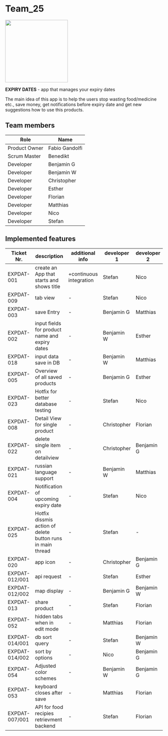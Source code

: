# Team_25

<img src="https://user-images.githubusercontent.com/29690863/120486940-ccf46e00-c3b5-11eb-8182-fa34dc320728.png" width="200">
  
**EXPIRY DATES** - app that manages your expiry dates

 The main idea of this app is to help the users stop wasting food/medicine etc., save money, get notifications before expiry date and get new suggestions how to use this products. 


## Team members

| Role |  Name|
|--|--|
| Product Owner | Fabio Gandolfi |
| Scrum Master | Benedikt |
| Developer |  Benjamin G |
| Developer | Benjamin W |
| Developer | Christopher |
| Developer | Esther |
| Developer | Florian |
| Developer | Matthias |
| Developer | Nico |
| Developer | Stefan |


## Implemented features

| Ticket Nr. | description | additional info | developer 1 | developer 2 |
|---|---|---|---|---|
|EXPDAT-001   | create an App that starts and shows title  | +continuous integration  | Stefan  | Nico  |
|EXPDAT-009   | tab view  | -  | Stefan  | Nico  |
|EXPDAT-003   | save Entry  | -  | Benjamin G  | Matthias  |
|EXPDAT-002   | input fields for product name and expiry dates    | -  | Benjamin W  | Esther  |
|EXPDAT-018   | input data save in DB  | -  | Benjamin W  | Matthias |
|EXPDAT-005   | Overview of all saved products  | -  | Benjamin G  | Esther |
|EXPDAT-023   | Hotfix for better database testing  | -  | Stefan  | Nico |
|EXPDAT-008   | Detail View for single product  | -  | Christopher  | Florian  |
|EXPDAT-022   | delete single item on detailview  | -  | Christopher  | Benjamin G  |
|EXPDAT-021   | russian language support  | -  | Benjamin W  | Matthias  |
|EXPDAT-004   | Notification of upcoming expiry date | -  | Stefan  | Nico  |
|EXPDAT-025   | Hotfix dissmis action of delete button runs in main thread | -  | Stefan  | -  |
|EXPDAT-020   | app icon | -  | Christopher  | Benjamin G  |
|EXPDAT-012/001   | api request | -  | Stefan  | Esther  |
|EXPDAT-012/002   | map display | -  | Benjamin G   | Benjamin W  |
|EXPDAT-013   | share product | -  | Stefan  | Florian  |
|EXPDAT-052   | hidden tabs when in edit mode | -  | Matthias  | Florian  |
|EXPDAT-014/001   | db sort query | -  | Stefan  | Benjamin W  |
|EXPDAT-014/002   | sort by options | -  | Nico  | Benjamin G  |
|EXPDAT-054   | Adjusted color schemes | -  | Benjamin W  | Benjamin G  |
|EXPDAT-053   | keyboard closes after save | -  | Matthias  | Florian  |
|EXPDAT-007/001   | API for food recipies retrievment backend | -  | Stefan  | Florian  |


